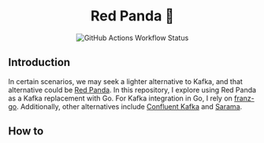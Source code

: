 <h1 align="center">Red Panda 🐼</h1>
<p align="center">
  <img alt="GitHub Actions Workflow Status" src="https://img.shields.io/github/actions/workflow/status/1995parham-learning/redpanda101/test.yaml?style=for-the-badge&logo=github">
</p>

## Introduction

In certain scenarios, we may seek a lighter alternative to Kafka, and that alternative could be [Red Panda](https://redpanda.com/). In this repository,
I explore using Red Panda as a Kafka replacement with Go. For Kafka integration in Go,
I rely on [franz-go](https://github.com/twmb/franz-go). Additionally, other alternatives include [Confluent Kafka](https://github.com/confluentinc/confluent-kafka-go) and [Sarama](https://github.com/IBM/sarama).

## How to

